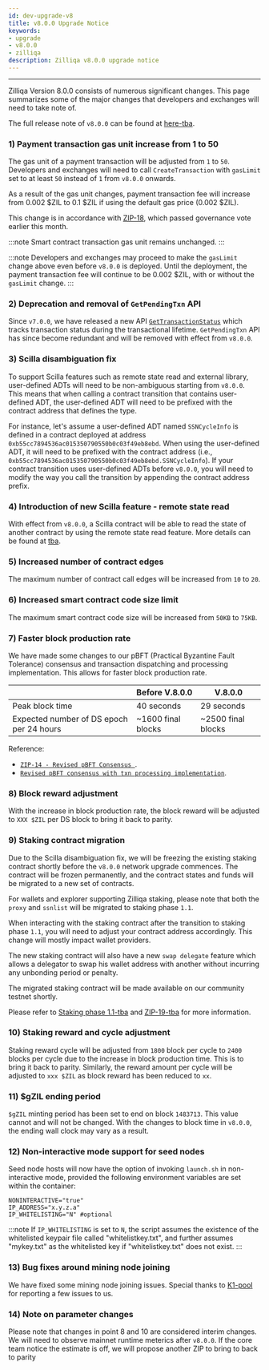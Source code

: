 ```yaml
---
id: dev-upgrade-v8
title: v8.0.0 Upgrade Notice
keywords: 
- upgrade
- v8.0.0
- zilliqa
description: Zilliqa v8.0.0 upgrade notice
---
```


---

Zilliqa Version 8.0.0 consists of numerous significant changes. This page summarizes some of the major changes that developers and exchanges 
will need to take note of.

The full release note of `v8.0.0` can be found at [here-tba]().

### 1) Payment transaction gas unit increase from 1 to 50 

The gas unit of a payment transaction will be adjusted from `1` to `50`. Developers and exchanges will need to call `CreateTransaction` with `gasLimit` set to at least `50` instead of `1` from `v8.0.0` onwards.

As a result of the gas unit changes, payment transaction fee will increase from 0.002 $ZIL to 0.1 $ZIL if using the default gas price (0.002 $ZIL).

This change is in accordance with [ZIP-18](https://github.com/Zilliqa/ZIP/blob/master/zips/zip-18.md), which passed governance vote earlier this month.

:::note
Smart contract transaction gas unit remains unchanged.
:::

:::note
Developers and exchanges may proceed to make the `gasLimit` change above even before `v8.0.0` is deployed. Until the deployment, the payment transaction fee will continue to be 0.002 $ZIL, with or without the `gasLimit` change.
:::

### 2) Deprecation and removal of `GetPendingTxn` API

Since `v7.0.0`, we have released a new API [`GetTransactionStatus`](https://dev.zilliqa.com/docs/apis/api-transaction-get-transaction-status) which 
tracks transaction status during the transactional lifetime. `GetPendingTxn` API has since become redundant and will be removed with effect from `v8.0.0`.

### 3) Scilla disambiguation fix

To support Scilla features such as remote state read and external library, user-defined ADTs will need to be non-ambiguous starting from `v8.0.0`. This means 
that when calling a contract transition that contains user-defined ADT, the user-defined ADT will need to be prefixed with the contract address that defines 
the type. 

For instance, let's assume a user-defined ADT named `SSNCycleInfo` is defined in a contract deployed at address `0xb55cc7894536ac015350790550b0c03f49eb8ebd`. When using the user-defined ADT, it will need to be prefixed with the contract address (i.e., `0xb55cc7894536ac015350790550b0c03f49eb8ebd.SSNCycleInfo`). If your contract transition uses user-defined ADTs before `v8.0.0`, you will need to modify the way you call the transition by appending the contract address prefix.

### 4) Introduction of new Scilla feature - remote state read

With effect from `v8.0.0`, a Scilla contract will be able to read the state of another contract by using the remote state read feature. More details can be found at [tba]().

### 5) Increased number of contract edges

The maximum number of contract call edges will be increased from `10` to `20`.

### 6) Increased smart contract code size limit

The maximum smart contract code size will be increased from `50KB` to `75KB`.

### 7) Faster block production rate

We have made some changes to our pBFT (Practical Byzantine Fault Tolerance) consensus and transaction dispatching and processing implementation. This allows for faster block production rate.


|| Before V.8.0.0 | V.8.0.0 |
| --------------- | -------------- | ------- |
| Peak block time | 40 seconds     | 29 seconds |
| Expected number of DS epoch per 24 hours | ~1600 final blocks | ~2500 final blocks |


Reference:
- [`ZIP-14 - Revised pBFT Consensus	`](https://github.com/Zilliqa/ZIP/blob/master/zips/zip-14.md). 
- [`Revised pBFT consensus with txn processing implementation`](https://github.com/Zilliqa/Zilliqa/pull/2216). 

### 8) Block reward adjustment 

With the increase in block production rate, the block reward will be adjusted to `XXX $ZIL` per DS block to bring it back to parity.

### 9) Staking contract migration

Due to the Scilla disambiguation fix, we will be freezing the existing staking contract shortly before the `v8.0.0` network upgrade commences. The contract will be frozen permanently, and the contract states and funds will be migrated to a new set of contracts.

For wallets and explorer supporting Zilliqa staking, please note that both the `proxy` and `ssnlist` will be migrated to staking phase `1.1`.

When interacting with the staking contract after the transition to staking phase `1.1`, you will need to adjust your contract address accordingly. This change will mostly impact wallet providers.

The new staking contract will also have a new `swap delegate` feature which allows a delegator to swap his wallet address with another without incurring
any unbonding period or penalty.

The migrated staking contract will be made available on our community testnet shortly.

Please refer to [Staking phase 1.1-tba]() and [ZIP-19-tba]() for more information.

### 10) Staking reward and cycle adjustment 

Staking reward cycle will be adjusted from `1800` block per cycle to `2400` blocks per cycle due to the increase in block production time. This is to bring it back to parity. Similarly, the reward amount per cycle will be adjusted to `xxx $ZIL` as block reward has been reduced to `xx`.

### 11) $gZIL ending period

`$gZIL` minting period has been set to end on block `1483713`. This value cannot and will not be changed. With the changes to block time in `v8.0.0`, the ending wall clock may vary as a result.

### 12) Non-interactive mode support for seed nodes

Seed node hosts will now have the option of invoking `launch.sh` in non-interactive mode, provided the following environment variables are set within the container:

```
NONINTERACTIVE="true"
IP_ADDRESS="x.y.z.a"
IP_WHITELISTING="N" #optional
```

:::note
If `IP_WHITELISTING` is set to `N`, the script assumes the existence of the whitelisted keypair file called "whitelistkey.txt", and further assumes "mykey.txt" as the whitelisted key if "whitelistkey.txt" does not exist.
:::

### 13) Bug fixes around mining node joining

We have fixed some mining node joining issues. Special thanks to [K1-pool](https://k1pool.com/pool/zil) for reporting a few issues to us.

### 14) Note on parameter changes
Please note that changes in point 8 and 10 are considered interim changes. We will need to observe mainnet runtime meterics after `v8.0.0`. If the core team notice the 
estimate is off, we will propose another ZIP to bring to back to parity
